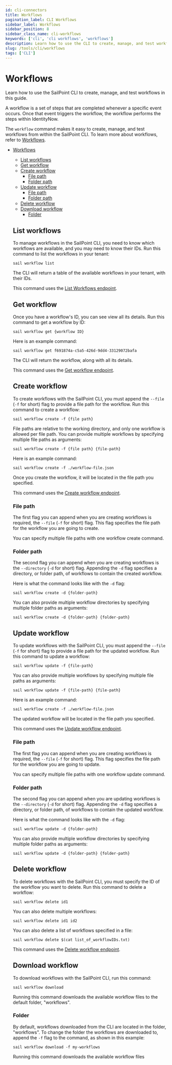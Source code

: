 ```yaml
---
id: cli-connectors
title: Workflows
pagination_label: CLI Workflows
sidebar_label: Workflows
sidebar_position: 8
sidebar_class_name: cli-workflows
keywords: ['cli', 'cli workflows', 'workflows']
description: Learn how to use the CLI to create, manage, and test workflows in this guide.
slug: /tools/cli/workflows
tags: ['CLI']
---
```


# Workflows

Learn how to use the SailPoint CLI to create, manage, and test workflows in this guide. 

A workflow is a set of steps that are completed whenever a specific event occurs. Once that event triggers the workflow, the workflow performs the steps within IdentityNow. 

The `workflow` command makes it easy to create, manage, and test workflows from within the SailPoint CLI. To learn more about workflows, refer to [Workflows](https://documentation.sailpoint.com/saas/help/workflows/workflow-basics.html?h=workflow).

- [Workflows](#workflows)
  - [List workflows](#list-workflows)
  - [Get workflow](#get-workflow)
  - [Create workflow](#create-workflow)
    - [File path](#file-path)
    - [Folder path](#folder-path)
  - [Update workflow](#update-workflow)
    - [File path](#file-path-1)
    - [Folder path](#folder-path-1)
  - [Delete workflow](#delete-workflow) 
  - [Download workflow](#download-workflow)
    - [Folder](#folder)

  ## List workflows 

  To manage workflows in the SailPoint CLI, you need to know which workflows are available, and you may need to know their IDs. Run this command to list the workflows in your tenant: 

  ```shell
  sail workflow list 
  ```

  The CLI will return a table of the available workflows in your tenant, with their IDs. 

  This command uses the [List Workflows endpoint](https://developer.sailpoint.com/idn/api/beta/list-workflows). 

  ## Get workflow 

  Once you have a workflow's ID, you can see view all its details. Run this command to get a workflow by ID: 

  ```shell
  sail workflow get {workflow ID}
  ```

  Here is an example command: 

  ```shell
  sail workflow get f691874a-c5a5-426d-9dd4-33129072bafa
  ```

  The CLI will return the workflow, along with all its details. 

  This command uses the [Get workflow endpoint](https://developer.sailpoint.com/idn/api/beta/get-workflow).

  ## Create workflow 

  To create workflows with the SailPoint CLI, you must append the `--file` (`-f` for short) flag to provide a file path for the workflow. Run this command to create a workflow: 

  ```shell
  sail workflow create -f {file path}
  ```

  File paths are relative to the working directory, and only one workflow is allowed per file path. You can provide multiple workflows by specifying multiple file paths as arguments: 

  ```shell
  sail workflow create -f {file path} {file-path}
  ```

  Here is an example command: 

  ```shell
  sail workflow create -f ./workflow-file.json
  ```

  Once you create the workflow, it will be located in the file path you specified. 

  This command uses the [Create workflow endpoint](https://developer.sailpoint.com/idn/api/beta/create-workflow). 

  ### File path 

  The first flag you can append when you are creating workflows is required, the `--file` (`-f` for short) flag. This flag specifies the file path for the workflow you are going to create. 
  
  You can specify multiple file paths with one workflow create command. 

  ### Folder path

  The second flag you can append when you are creating workflows is the `--directory` (`-d` for short) flag. Appending the `-d` flag specifies a directory, or folder path, of workflows to contain the created workflow. 

  Here is what the command looks like with the `-d` flag: 

  ```shell
  sail workflow create -d {folder-path}
  ```

  You can also provide multiple workflow directories by specifying multiple folder paths as arguments: 

  ```shell
  sail workflow create -d {folder-path} {folder-path}
  ```

  ## Update workflow 

  To update workflows with the SailPoint CLI, you must append the `--file` (`-f` for short) flag to provide a file path for the updated workflow. Run this command to update a workflow: 

  ```shell
  sail workflow update -f {file-path} 
  ```

  You can also provide multiple workflows by specifying multiple file paths as arguments: 

  ```shell
  sail workflow update -f {file-path} {file-path}
  ```

  Here is an example command: 

  ```shell
  sail workflow create -f ./workflow-file.json
  ```

  The updated workflow will be located in the file path you specified. 

  This command uses the [Update workflow endpoint](https://developer.sailpoint.com/idn/api/beta/update-workflow).

  ### File path 

  The first flag you can append when you are creating workflows is required, the `--file` (`-f` for short) flag. This flag specifies the file path for the workflow you are going to update. 
  
  You can specify multiple file paths with one workflow update command. 

  ### Folder path 

  The second flag you can append when you are updating workflows is the `--directory` (`-d` for short) flag. Appending the `-d` flag specifies a directory, or folder path, of workflows to contain the updated workflow. 

  Here is what the command looks like with the `-d` flag: 

  ```shell
  sail workflow update -d {folder-path}
  ```

  You can also provide multiple workflow directories by specifying multiple folder paths as arguments: 

  ```shell
  sail workflow update -d {folder-path} {folder-path}
  ```

  ## Delete workflow 

  To delete workflows with the SailPoint CLI, you must specify the ID of the workflow you want to delete. Run this command to delete a workflow: 

  ```shell
  sail workflow delete id1
  ```

  You can also delete multiple workflows: 

  ```shell
  sail workflow delete id1 id2 
  ```

  You can also delete a list of workflows specified in a file: 

  ```shell
  sail workflow delete $(cat list_of_workflowIDs.txt)
  ```

  This command uses the [Delete workflow endpoint](https://developer.sailpoint.com/idn/api/beta/delete-workflow).

  ## Download workflow 

  To download workflows with the SailPoint CLI, run this command: 

  ```shell
  sail workflow download 
  ```

  Running this command downloads the available workflow files to the default folder, "workflows". 

  ### Folder 

  By default, workflows downloaded from the CLI are located in the folder, "workflows". To change the folder the workflows are downloaded to, append the `-f` flag to the command, as shown in this example: 

  ```shell
  sail workflow download -f my-workflows
  ```

  Running this command downloads the available workflow files 